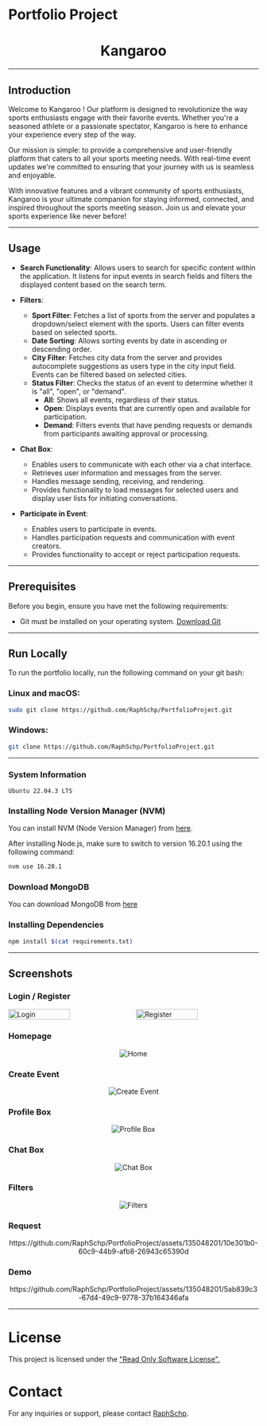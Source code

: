 # Portfolio Project 

<div align="center">
    <h1>Kangaroo</h1>
</div>

---


## Introduction
Welcome to Kangaroo ! Our platform is designed to revolutionize the way sports enthusiasts engage with their favorite events. Whether you're a seasoned athlete or a passionate spectator, Kangaroo is here to enhance your experience every step of the way.

Our mission is simple: to provide a comprehensive and user-friendly platform that caters to all your sports meeting needs. With real-time event updates we're committed to ensuring that your journey with us is seamless and enjoyable.

With innovative features and a vibrant community of sports enthusiasts, Kangaroo  is your ultimate companion for staying informed, connected, and inspired throughout the sports meeting season. Join us and elevate your sports experience like never before!

---


## Usage

- **Search Functionality**: Allows users to search for specific content within the application. It listens for input events in search fields and filters the displayed content based on the search term.

- **Filters**:
  - **Sport Filter**: Fetches a list of sports from the server and populates a dropdown/select element with the sports. Users can filter events based on selected sports.
  - **Date Sorting**: Allows sorting events by date in ascending or descending order.
  - **City Filter**: Fetches city data from the server and provides autocomplete suggestions as users type in the city input field. Events can be filtered based on selected cities.
  - **Status Filter**: Checks the status of an event to determine whether it is "all", "open", or "demand".
    - **All**: Shows all events, regardless of their status.
    - **Open**: Displays events that are currently open and available for participation.
    - **Demand**: Filters events that have pending requests or demands from participants awaiting approval or processing.
    
- **Chat Box**:
  - Enables users to communicate with each other via a chat interface.
  - Retrieves user information and messages from the server.
  - Handles message sending, receiving, and rendering.
  - Provides functionality to load messages for selected users and display user lists for initiating conversations.

- **Participate in Event**:
  - Enables users to participate in events.
  - Handles participation requests and communication with event creators.
  - Provides functionality to accept or reject participation requests.

---

## Prerequisites
Before you begin, ensure you have met the following requirements:
- Git must be installed on your operating system. [Download Git](https://git-scm.com/downloads)

---

## Run Locally
To run the portfolio locally, run the following command on your git bash:

### Linux and macOS:
```bash
sudo git clone https://github.com/RaphSchp/PortfolioProject.git
```
### Windows:

```bash
git clone https://github.com/RaphSchp/PortfolioProject.git
```
---

### System Information
```
Ubuntu 22.04.3 LTS
```

### Installing Node Version Manager (NVM)
You can install NVM (Node Version Manager) from <a href="https://nodejs.org/en">here</a>.

After installing Node.js, make sure to switch to version 16.20.1 using the following command:

```bash
nvm use 16.20.1
```

### Download MongoDB
You can download MongoDB from <a href="https://www.mongodb.com/try/download/community">here</a>


### Installing Dependencies
```bash
npm install $(cat requirements.txt)
```
---
## Screenshots

### Login / Register
<div style="display: flex; align-items: center;">
    <img width="50%" style="margin-right: 10px;" src="frontend/assets/screenshots/LOGIN.png" alt="Login">
    <img width="50%" src="frontend/assets/screenshots/REGISTER.png" alt="Register">
</div>

### Homepage
<div align="center">
    <img src="frontend/assets/screenshots/HOME.png" alt="Home">
</div>

### Create Event
<div align="center">
    <img src="frontend/assets/screenshots/CREATEEVENT.png" alt="Create Event">
</div>

### Profile Box
<div align="center">
    <img src="frontend/assets/screenshots/PROFILEBOX.png" alt="Profile Box">
</div>

### Chat Box
<div align="center">
    <img src="frontend/assets/screenshots/CHAT.png" alt="Chat Box">
</div>

### Filters
<div align="center">
    <img src="frontend/assets/screenshots/FILTERS.png" alt="Filters">
</div>

### Request
<div align="center">
    https://github.com/RaphSchp/PortfolioProject/assets/135048201/10e301b0-60c9-44b9-afb8-26943c65390d
</div>


### Demo
<div align="center">
    https://github.com/RaphSchp/PortfolioProject/assets/135048201/5ab839c3-67d4-49c9-9778-37b164346afa
</div>


---

# License
This project is licensed under the <a href="https://github.com/RaphSchp/PortfolioProject/blob/backend/LICENSE"> "Read Only Software License".</a>

# Contact
For any inquiries or support, please contact <a href="https://github.com/RaphSchp">RaphSchp</a>.
